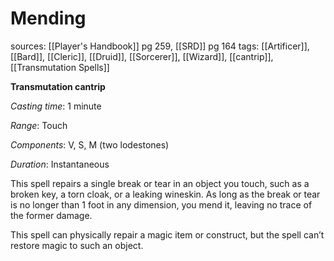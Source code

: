 # Mending
sources: [[Player's Handbook]] pg 259, [[SRD]] pg 164
tags: [[Artificer]], [[Bard]], [[Cleric]], [[Druid]], [[Sorcerer]], [[Wizard]], [[cantrip]], [[Transmutation Spells]]

**Transmutation cantrip**

*Casting time*: 1 minute

*Range*: Touch

*Components*: V, S, M (two lodestones)

*Duration*: Instantaneous

This spell repairs a single break or tear in an object you touch, such as a broken key, a torn cloak, or a leaking wineskin. As long as the break or tear is no longer than 1 foot in any dimension, you mend it, leaving no trace of the former damage.

This spell can physically repair a magic item or construct, but the spell can’t restore magic to such an object.
